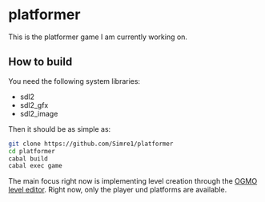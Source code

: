 # platformer

This is the platformer game I am currently working on. 

## How to build

You need the following system libraries:
- sdl2
- sdl2_gfx
- sdl2_image

Then it should be as simple as:
```bash
git clone https://github.com/Simre1/platformer
cd platformer
cabal build
cabal exec game
```

The main focus right now is implementing level creation through the [OGMO level editor](https://ogmo-editor-3.github.io/). Right now, only the player und platforms are available.
